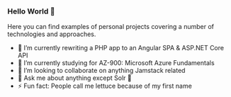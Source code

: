 ### Hello World 👋

Here you can find examples of personal projects covering a number of technologies and approaches. 

- 🔭 I’m currently rewriting a PHP app to an Angular SPA & ASP.NET Core API
- 🌱 I’m currently studying for AZ-900: Microsoft Azure Fundamentals
- 👯 I’m looking to collaborate on anything Jamstack related
- 💬 Ask me about anything except Solr 🤔
- ⚡ Fun fact: People call me lettuce because of my first name

<!--
**romayneeastmond/romayneeastmond** is a ✨ _special_ ✨ repository because its `README.md` (this file) appears on your GitHub profile.

Here are some ideas to get you started:

- 🔭 I’m currently working on ...
- 🌱 I’m currently learning ...
- 👯 I’m looking to collaborate on ...
- 🤔 I’m looking for help with ...
- 💬 Ask me about ...
- 📫 How to reach me: ...
- 😄 Pronouns: ...
- ⚡ Fun fact: ...
-->
